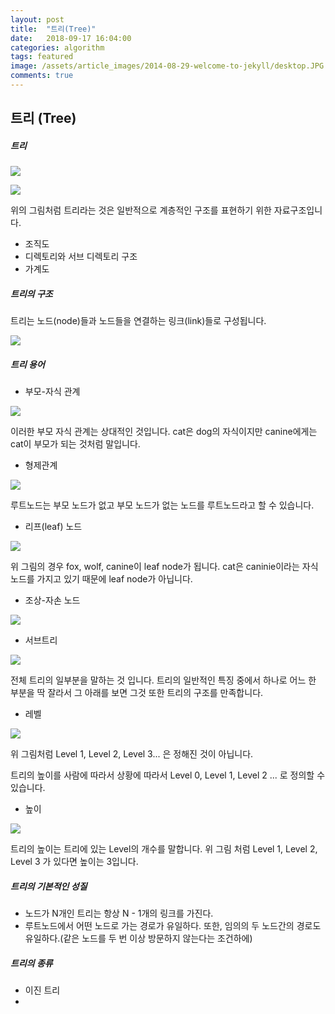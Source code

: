 ```yaml
---
layout: post
title:  "트리(Tree)"
date:   2018-09-17 16:04:00
categories: algorithm
tags: featured
image: /assets/article_images/2014-08-29-welcome-to-jekyll/desktop.JPG
comments: true
---
```


## 트리 (Tree)



##### 트리

![](https://user-images.githubusercontent.com/20294786/45606879-c8f85480-ba83-11e8-91ed-5256d48c2c9b.png)



![](https://user-images.githubusercontent.com/20294786/45606880-ca298180-ba83-11e8-8d48-4ad7ba937aaa.png)

위의 그림처럼 트리라는 것은 일반적으로 계층적인 구조를 표현하기 위한 자료구조입니다.

* 조직도
* 디렉토리와 서브 디렉토리 구조
* 가계도



##### 트리의 구조

트리는 노드(node)들과 노드들을 연결하는 링크(link)들로 구성됩니다.

![](https://user-images.githubusercontent.com/20294786/45606882-cb5aae80-ba83-11e8-8ff6-e13e5a25ed89.png)



##### 트리 용어

* 부모-자식 관계

![](https://user-images.githubusercontent.com/20294786/45606930-1c6aa280-ba84-11e8-90aa-79d37dacbfd4.png)

이러한 부모 자식 관계는 상대적인 것입니다. cat은 dog의 자식이지만 canine에게는 cat이 부모가 되는 것처럼 말입니다.



* 형제관계

![](https://user-images.githubusercontent.com/20294786/45606947-4c19aa80-ba84-11e8-9794-5b60b2a7cbc7.png)

루트노드는 부모 노드가 없고 부모 노드가 없는 노드를 루트노드라고 할 수 있습니다.



* 리프(leaf) 노드

![](https://user-images.githubusercontent.com/20294786/45607104-cf3b0080-ba84-11e8-8862-17a995497ffd.png)

위 그림의 경우 fox, wolf, canine이 leaf node가 됩니다. cat은 caninie이라는 자식 노드를 가지고 있기 때문에 leaf node가 아닙니다.



* 조상-자손 노드

![](https://user-images.githubusercontent.com/20294786/45607107-df52e000-ba84-11e8-982f-b33fa205ba8f.png)



* 서브트리

![](https://user-images.githubusercontent.com/20294786/45607191-90f21100-ba85-11e8-966c-dbe1ee4dffec.png)

전체 트리의 일부분을 말하는 것 입니다. 트리의 일반적인 특징 중에서 하나로 어느 한 부분을 딱 잘라서 그 아래를 보면 그것 또한 트리의 구조를 만족합니다.



* 레벨

![](https://user-images.githubusercontent.com/20294786/45607238-11187680-ba86-11e8-83fb-aeb6d6df1d18.png)

위 그림처럼 Level 1, Level 2, Level 3... 은 정해진 것이 아닙니다. 

트리의 높이를 사람에 따라서 상황에 따라서 Level 0, Level 1, Level 2 ... 로 정의할 수 있습니다. 



* 높이

![](https://user-images.githubusercontent.com/20294786/45607288-60f73d80-ba86-11e8-861f-ad1c6b455a5a.png)

트리의 높이는 트리에 있는 Level의 개수를 말합니다. 위 그림 처럼 Level 1, Level 2, Level 3 가 있다면 높이는 3입니다.



##### 트리의 기본적인 성질

* 노드가 N개인 트리는 항상 N - 1개의 링크를 가진다.
* 루트노드에서 어떤 노드로 가는 경로가 유일하다.  또한, 임의의 두 노드간의 경로도 유일하다.(같은 노드를 두 번 이상 방문하지 않는다는 조건하에)



##### 트리의 종류

* 이진 트리
* 









